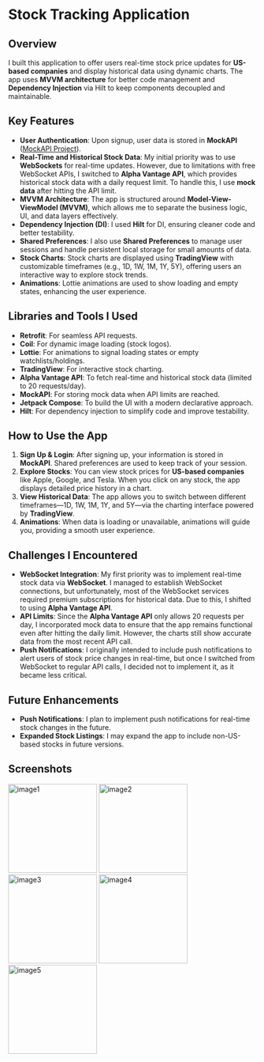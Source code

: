 # Stock Tracking Application

## Overview
I built this application to offer users real-time stock price updates for **US-based companies** and display historical data using dynamic charts. The app uses **MVVM architecture** for better code management and **Dependency Injection** via Hilt to keep components decoupled and maintainable.

## Key Features
- **User Authentication**: Upon signup, user data is stored in **MockAPI** ([MockAPI Project](https://mockapi.io/projects/6712ba8a6c5f5ced66247e85)).
- **Real-Time and Historical Stock Data**: My initial priority was to use **WebSockets** for real-time updates. However, due to limitations with free WebSocket APIs, I switched to **Alpha Vantage API**, which provides historical stock data with a daily request limit. To handle this, I use **mock data** after hitting the API limit.
- **MVVM Architecture**: The app is structured around **Model-View-ViewModel (MVVM)**, which allows me to separate the business logic, UI, and data layers effectively.
- **Dependency Injection (DI)**: I used **Hilt** for DI, ensuring cleaner code and better testability.
- **Shared Preferences**: I also use **Shared Preferences** to manage user sessions and handle persistent local storage for small amounts of data.
- **Stock Charts**: Stock charts are displayed using **TradingView** with customizable timeframes (e.g., 1D, 1W, 1M, 1Y, 5Y), offering users an interactive way to explore stock trends.
- **Animations**: Lottie animations are used to show loading and empty states, enhancing the user experience.

## Libraries and Tools I Used
- **Retrofit**: For seamless API requests.
- **Coil**: For dynamic image loading (stock logos).
- **Lottie**: For animations to signal loading states or empty watchlists/holdings.
- **TradingView**: For interactive stock charting.
- **Alpha Vantage API**: To fetch real-time and historical stock data (limited to 20 requests/day).
- **MockAPI**: For storing mock data when API limits are reached.
- **Jetpack Compose**: To build the UI with a modern declarative approach.
- **Hilt**: For dependency injection to simplify code and improve testability.

## How to Use the App
1. **Sign Up & Login**: After signing up, your information is stored in **MockAPI**. Shared preferences are used to keep track of your session.
2. **Explore Stocks**: You can view stock prices for **US-based companies** like Apple, Google, and Tesla. When you click on any stock, the app displays detailed price history in a chart.
3. **View Historical Data**: The app allows you to switch between different timeframes—1D, 1W, 1M, 1Y, and 5Y—via the charting interface powered by **TradingView**.
4. **Animations**: When data is loading or unavailable, animations will guide you, providing a smooth user experience.

## Challenges I Encountered
- **WebSocket Integration**: My first priority was to implement real-time stock data via **WebSocket**. I managed to establish WebSocket connections, but unfortunately, most of the WebSocket services required premium subscriptions for historical data. Due to this, I shifted to using **Alpha Vantage API**.
- **API Limits**: Since the **Alpha Vantage API** only allows 20 requests per day, I incorporated mock data to ensure that the app remains functional even after hitting the daily limit. However, the charts still show accurate data from the most recent API call.
- **Push Notifications**: I originally intended to include push notifications to alert users of stock price changes in real-time, but once I switched from WebSocket to regular API calls, I decided not to implement it, as it became less critical.

## Future Enhancements
- **Push Notifications**: I plan to implement push notifications for real-time stock changes in the future.
- **Expanded Stock Listings**: I may expand the app to include non-US-based stocks in future versions.

## Screenshots
<img src="https://github.com/user-attachments/assets/0af14952-525a-4417-9f4c-d6cc5caae6a7" alt="image1" width="180"/>
<img src="https://github.com/user-attachments/assets/9dcaade6-4c6b-4887-ab57-abc989192baa" alt="image2" width="180"/>
<img src="https://github.com/user-attachments/assets/b7bd4b82-0ad1-4867-8fa3-335b8c00c342" alt="image3" width="180"/>
<img src="https://github.com/user-attachments/assets/d57504fc-7c31-4c01-863f-7e2150daa875" alt="image4" width="180"/>
<img src="https://github.com/user-attachments/assets/ff98efc7-f151-4379-89dd-92259b7b4a6c" alt="image5" width="180"/>




